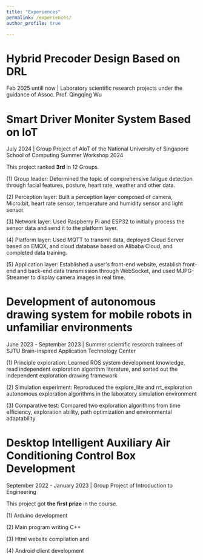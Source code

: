 ```yaml
---
title: "Experiences"
permalink: /experiences/
author_profile: true

---
```


Hybrid Precoder Design Based on DRL
======
Feb 2025 untill now | Laboratory scientific research projects under the guidance of Assoc. Prof. Qingqing Wu

Smart Driver Moniter System Based on IoT
======
July 2024 | Group Project of AIoT of the National University of Singapore School of Computing Summer Workshop 2024

This project ranked **3rd** in 12 Groups.

(1) Group leader: Determined the topic of comprehensive fatigue detection through facial features, posture, heart rate, weather and other data.

(2) Perception layer: Built a perception layer composed of camera, Micro:bit, heart rate sensor, temperature and humidity sensor and light sensor

(3) Network layer: Used Raspberry Pi and ESP32 to initially process the sensor data and send it to the platform layer.

(4) Platform layer: Used MQTT to transmit data, deployed Cloud Server based on EMQX, and cloud database based on Alibaba Cloud, and completed data training.

(5) Application layer: Established a user's front-end website, establish front-end and back-end data transmission through WebSocket, and used MJPG-Streamer to display camera images in real time.

Development of autonomous drawing system for mobile robots in unfamiliar environments
======
June 2023 - September 2023 | Summer scientific research trainees of SJTU Brain-inspired Application Technology Center

(1) Principle exploration: Learned ROS system development knowledge, read independent exploration algorithm literature, and sorted out the independent exploration drawing framework

(2) Simulation experiment: Reproduced the explore_lite and rrt_exploration autonomous exploration algorithms in the laboratory simulation environment

(3) Comparative test: Compared two exploration algorithms from time efficiency, exploration ability, path optimization and environmental adaptability


Desktop Intelligent Auxiliary Air Conditioning Control Box Development
======
September 2022 - January 2023 | Group Project of Introduction to Engineering

This project got **the first prize** in the course.

(1) Arduino development

(2) Main program writing C++

(3) Html website compilation and

(4) Android client development
